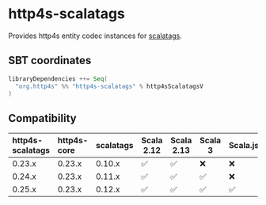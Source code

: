 # http4s-scalatags

Provides http4s entity codec instances for [scalatags][scalatags].

## SBT coordinates

```scala
libraryDependencies ++= Seq(
  "org.http4s" %% "http4s-scalatags" % http4sScalatagsV
)
```

## Compatibility

| http4s-scalatags | http4s-core | scalatags | Scala 2.12 | Scala 2.13 | Scala 3 | Scala.js | Scala Native | Status |
|:-----------------|:------------|:----------|------------|------------|---------|----------|--------------|:-------|
| 0.23.x           | 0.23.x      | 0.10.x    | ✅         | ✅         | ❌      | ❌       | ❌           | EOL    |
| 0.24.x           | 0.23.x      | 0.11.x    | ✅         | ✅         | ✅      | ❌       | ❌           | EOL    |
| 0.25.x           | 0.23.x      | 0.12.x    | ✅         | ✅         | ✅      | ✅       | ✅           | Stable |

[scalatags]: https://com-lihaoyi.github.io/scalatags/
